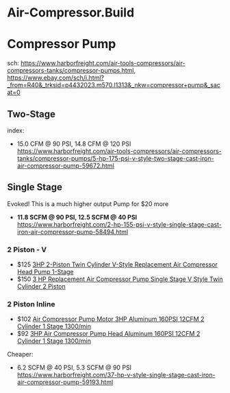 # Air-Compressor.Build
# Compressor Pump
sch: https://www.harborfreight.com/air-tools-compressors/air-compressors-tanks/compressor-pumps.html, https://www.ebay.com/sch/i.html?_from=R40&_trksid=p4432023.m570.l1313&_nkw=compressor+pump&_sacat=0

## Two-Stage
index:
- 15.0 CFM @ 90 PSI, 14.8 CFM @ 120 PSI https://www.harborfreight.com/air-tools-compressors/air-compressors-tanks/compressor-pumps/5-hp-175-psi-v-style-two-stage-cast-iron-air-compressor-pump-59672.html

## Single Stage
Evoked! This is a much higher output Pump for $20 more
- **11.8 SCFM @ 90 PSI, 12.5 SCFM @ 40 PSI** https://www.harborfreight.com/2-hp-155-psi-v-style-single-stage-cast-iron-air-compressor-pump-58494.html

### 2 Piston - V
- $125 [3HP 2-Piston Twin Cylinder V-Style Replacement Air Compressor Head Pump 1-Stage](https://www.ebay.com/itm/303227582401)
- $150 [3 HP Replacement Air Compressor Pump Single Stage V Style Twin Cylinder 2 Piston](https://www.ebay.com/itm/285590861748)

### 2 Piston Inline
- $102 [Air Compressor Pump Motor 3HP Aluminum 160PSI 12CFM 2 Cylinder 1 Stage 1300/min](https://www.ebay.com/itm/284995441116)
- $92 [3HP Air Compressor Pump Head Aluminum 160PSI 12CFM 2 Cylinder 1 Stage 1300/min](https://www.ebay.com/itm/165616801958)


Cheaper:
- 6.2 SCFM @ 40 PSI, 5.3 SCFM @ 90 PSI https://www.harborfreight.com/37-hp-v-style-single-stage-cast-iron-air-compressor-pump-59193.html
